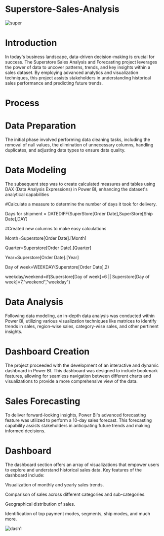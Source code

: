 # Superstore-Sales-Analysis

![super](https://github.com/ashishwankhade0011/Superstore-Sales-Analysis/assets/160989632/fc227e3f-32b2-47f1-ae35-cba7d4bb013d)


# Introduction

In today's business landscape, data-driven decision-making is crucial for success. The Superstore Sales Analysis and Forecasting project leverages 
the power of data to uncover patterns, trends, and key insights within a sales dataset. By employing advanced analytics and visualization techniques,
this project assists stakeholders in understanding historical sales performance and predicting future trends.
# Process

# Data Preparation

The initial phase involved performing data cleaning tasks, including the removal of null values, the elimination of unnecessary columns,
handling duplicates, and adjusting data types to ensure data quality.

# Data Modeling

The subsequent step was to create calculated measures and tables using DAX (Data Analysis Expressions) in Power BI, enhancing the 
dataset's analytical capabilities

#Calculate a measure to determine the number of days it took for delivery.


  Days for shipment = DATEDIFF(SuperStore[Order Date],SuperStore[Ship Date],DAY)

#Created new columns to make easy calculations 


Month=Superstore[Order Date].[Month]


Quarter=Superstore[Order Date].[Quarter]


Year=Superstore[Order Date].[Year]


Day of week=WEEKDAY(Superstore[Order Date],2)


weekday/weekend=if(Superstore[Day of week]=6 || Superstore[Day of week]=7,"weekend","weekday")

# Data Analysis

Following data modeling, an in-depth data analysis was conducted within Power BI, utilizing various visualization techniques like matrices to 
identify trends in sales, region-wise sales, category-wise sales, and other pertinent insights.

# Dashboard Creation

The project proceeded with the development of an interactive and dynamic dashboard in Power BI. This dashboard was designed to include bookmark features,
allowing for seamless navigation between different charts and visualizations to provide a more comprehensive view of the data.

# Sales Forecasting

To deliver forward-looking insights, Power BI's advanced forecasting feature was utilized to perform a 10-day sales forecast. This forecasting capability
assists stakeholders in anticipating future trends and making informed decisions.

# Dashboard

The dashboard section offers an array of visualizations that empower users to explore and understand historical sales data. 
Key features of the dashboard include:

Visualization of monthly and yearly sales trends.


Comparison of sales across different categories and sub-categories.


Geographical distribution of sales.


Identification of top payment modes, segments, ship modes, and much more.




![dash1](https://github.com/ashishwankhade0011/Superstore-Sales-Analysis/assets/160989632/5fc46346-a858-42ac-9f94-bf08d4008e57)





